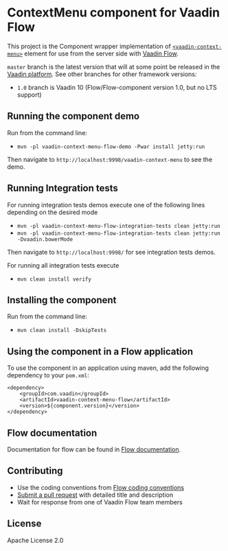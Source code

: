# ContextMenu component for Vaadin Flow

This project is the Component wrapper implementation of [`<vaadin-context-menu>`](https://github.com/vaadin/vaadin-context-menu) element
for use from the server side with [Vaadin Flow](https://github.com/vaadin/flow).

`master` branch is the latest version that will at some point be released in the [Vaadin platform](https://github.com/vaadin/platform). See other branches for other framework versions:
 - `1.0` branch is Vaadin 10 (Flow/Flow-component version 1.0, but no LTS support)

## Running the component demo
Run from the command line:
- `mvn -pl vaadin-context-menu-flow-demo -Pwar install jetty:run`

Then navigate to `http://localhost:9998/vaadin-context-menu` to see the demo.

## Running Integration tests

For running integration tests demos execute one of the following lines depending on the desired mode
- `mvn -pl vaadin-context-menu-flow-integration-tests clean jetty:run`
- `mvn -pl vaadin-context-menu-flow-integration-tests clean jetty:run -Dvaadin.bowerMode`

Then navigate to `http://localhost:9998/` for see integration tests demos.

For running all integration tests execute
- `mvn clean install verify`

## Installing the component
Run from the command line:
- `mvn clean install -DskipTests`

## Using the component in a Flow application
To use the component in an application using maven,
add the following dependency to your `pom.xml`:
```
<dependency>
    <groupId>com.vaadin</groupId>
    <artifactId>vaadin-context-menu-flow</artifactId>
    <version>${component.version}</version>
</dependency>
```

## Flow documentation
Documentation for flow can be found in [Flow documentation](https://github.com/vaadin/flow-and-components-documentation/blob/master/documentation/Overview.asciidoc).

## Contributing
- Use the coding conventions from [Flow coding conventions](https://github.com/vaadin/flow/tree/master/eclipse)
- [Submit a pull request](https://www.digitalocean.com/community/tutorials/how-to-create-a-pull-request-on-github) with detailed title and description
- Wait for response from one of Vaadin Flow team members

## License

Apache License 2.0
